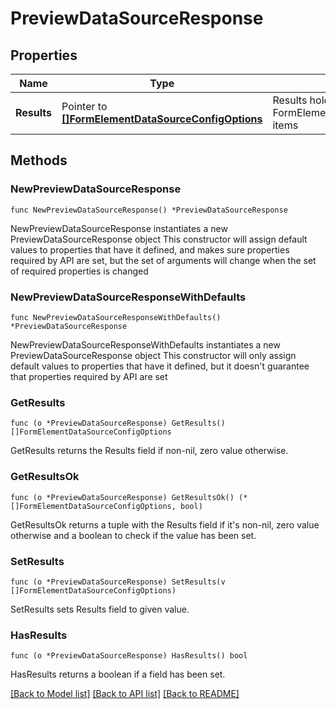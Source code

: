 # PreviewDataSourceResponse

## Properties

Name | Type | Description | Notes
------------ | ------------- | ------------- | -------------
**Results** | Pointer to [**[]FormElementDataSourceConfigOptions**](FormElementDataSourceConfigOptions.md) | Results holds a list of FormElementDataSourceConfigOptions items | [optional] 

## Methods

### NewPreviewDataSourceResponse

`func NewPreviewDataSourceResponse() *PreviewDataSourceResponse`

NewPreviewDataSourceResponse instantiates a new PreviewDataSourceResponse object
This constructor will assign default values to properties that have it defined,
and makes sure properties required by API are set, but the set of arguments
will change when the set of required properties is changed

### NewPreviewDataSourceResponseWithDefaults

`func NewPreviewDataSourceResponseWithDefaults() *PreviewDataSourceResponse`

NewPreviewDataSourceResponseWithDefaults instantiates a new PreviewDataSourceResponse object
This constructor will only assign default values to properties that have it defined,
but it doesn't guarantee that properties required by API are set

### GetResults

`func (o *PreviewDataSourceResponse) GetResults() []FormElementDataSourceConfigOptions`

GetResults returns the Results field if non-nil, zero value otherwise.

### GetResultsOk

`func (o *PreviewDataSourceResponse) GetResultsOk() (*[]FormElementDataSourceConfigOptions, bool)`

GetResultsOk returns a tuple with the Results field if it's non-nil, zero value otherwise
and a boolean to check if the value has been set.

### SetResults

`func (o *PreviewDataSourceResponse) SetResults(v []FormElementDataSourceConfigOptions)`

SetResults sets Results field to given value.

### HasResults

`func (o *PreviewDataSourceResponse) HasResults() bool`

HasResults returns a boolean if a field has been set.


[[Back to Model list]](../README.md#documentation-for-models) [[Back to API list]](../README.md#documentation-for-api-endpoints) [[Back to README]](../README.md)


